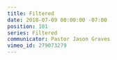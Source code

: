 ```yaml
---
title: Filtered
date: 2018-07-09 00:00:00 -07:00
position: 101
series: Filtered
communicator: Pastor Jason Graves
vimeo_id: 279073279
---
```


